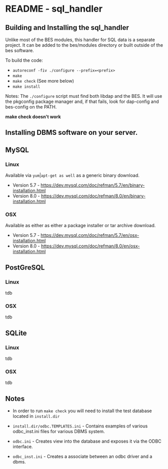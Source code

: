 

# README - sql_handler

## Building and Installing the sql_handler
Unlike most of the BES modules, this handler for SQL data is a separate project.
It can be added to the bes/modules directory or built outside of the bes software.

To build the code:

* `autoreconf -fiv
./configure --prefix=<prefix>`
* `make`
* `make check` (See more below)
* `make install`

Notes:
The `./configure` script must find both libdap and the BES. It will use the pkgconfig package 
manager and, if that fails, look for dap-config and bes-config on the PATH.

**make check doesn't work**

## Installing DBMS software on your server.



## MySQL

### Linux
Available via `yum`|`apt-get as well` as a generic binary download.
* Version 5.7 - https://dev.mysql.com/doc/refman/5.7/en/binary-installation.html
* Version 8.0 - https://dev.mysql.com/doc/refman/8.0/en/binary-installation.html

### OSX
Available as either as either a package installer or tar archive download.
* Version 5.7 - https://dev.mysql.com/doc/refman/5.7/en/osx-installation.html
* Version 8.0 - https://dev.mysql.com/doc/refman/8.0/en/osx-installation.html

## PostGreSQL

### Linux
tdb
### OSX
tdb

## SQLite

### Linux
tdb

### OSX
tdb


## Notes
* In order to run `make check` you will need to install the test database located 
in `install.dir` 

* `install.dir/odbc.TEMPLATES.ini` - Contains examples of various odbc_inst.ini 
files for various DBMS system.

* `odbc.ini` - Creates view into the database and exposes it via the ODBC interface.
* `odbc_inst.ini` - Creates a associate between an odbc driver and a dbms.




